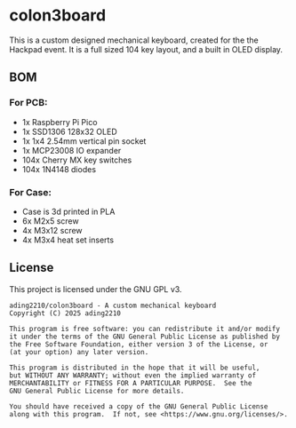 # colon3board

This is a custom designed mechanical keyboard, created for the the Hackpad event. It is a full sized 104 key layout, and a built in OLED display.

## BOM

### For PCB:
- 1x Raspberry Pi Pico
- 1x SSD1306 128x32 OLED
- 1x 1x4 2.54mm vertical pin socket
- 1x MCP23008 IO expander
- 104x Cherry MX key switches
- 104x 1N4148 diodes

### For Case:
- Case is 3d printed in PLA
- 6x M2x5 screw
- 4x M3x12 screw
- 4x M3x4 heat set inserts

## License

This project is licensed under the GNU GPL v3.

```
ading2210/colon3board - A custom mechanical keyboard
Copyright (C) 2025 ading2210

This program is free software: you can redistribute it and/or modify
it under the terms of the GNU General Public License as published by
the Free Software Foundation, either version 3 of the License, or
(at your option) any later version.

This program is distributed in the hope that it will be useful,
but WITHOUT ANY WARRANTY; without even the implied warranty of
MERCHANTABILITY or FITNESS FOR A PARTICULAR PURPOSE.  See the
GNU General Public License for more details.

You should have received a copy of the GNU General Public License
along with this program.  If not, see <https://www.gnu.org/licenses/>.
```